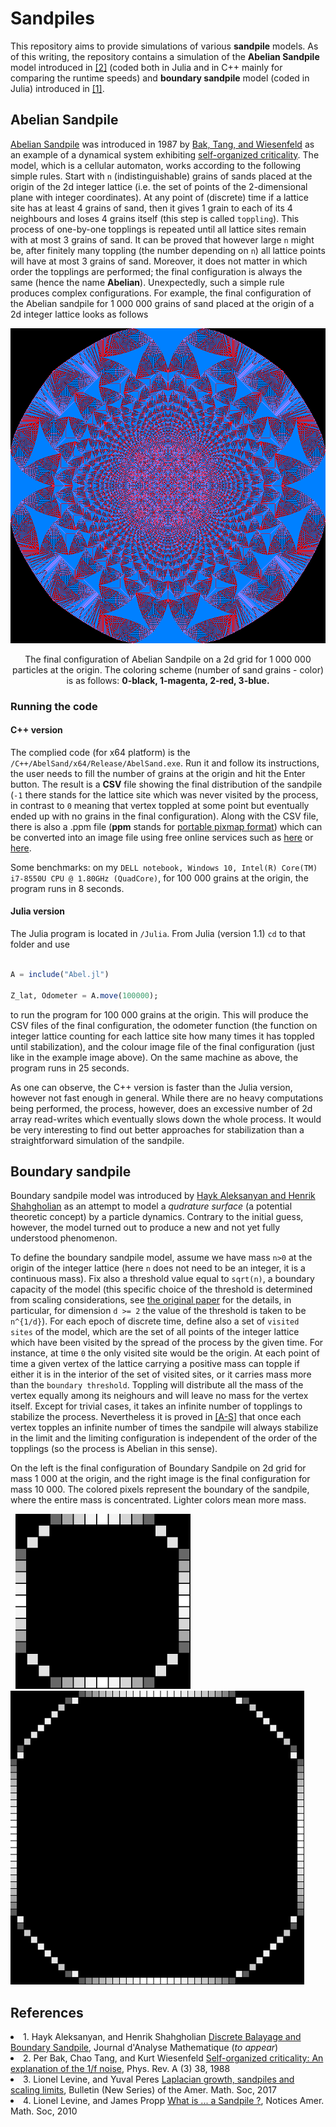 # Sandpiles

This repository aims to provide simulations of various **sandpile** models.
As of this writing, the repository contains a simulation of the **Abelian Sandpile** model introduced in <a href="#ref-BTW">[2]</a> (coded both in Julia and in C++ mainly for comparing the runtime speeds) and **boundary sandpile** model (coded in Julia) introduced in <a href="#ref-AS">[1]</a>.

## Abelian Sandpile

<a href = "https://en.wikipedia.org/wiki/Abelian_sandpile_model">Abelian Sandpile</a> was introduced in 1987 by <a href="#ref-BTW">Bak, Tang, and Wiesenfeld</a> as an example of a dynamical system exhibiting <a href = "https://en.wikipedia.org/wiki/Self-organized_criticality">self-organized criticality</a>.
The model, which is a cellular automaton, works according to the following simple rules. Start with `n` (indistinguishable) grains of  sands placed at the origin of the 2d integer lattice (i.e. the set of points of the 2-dimensional plane with integer coordinates). At any point of (discrete) time if a lattice site has at least 4 grains of sand, then it gives 1 grain to each of its 4 neighbours and loses 4 grains itself (this step is called `toppling`). This process of one-by-one topplings is repeated until all lattice sites remain with at most 3 grains of sand. It can be proved that however large `n` might be, after finitely many toppling (the number depending on `n`) all lattice points will have at most 3 grains of sand. Moreover, it does not matter in which order the topplings are performed; the final configuration is always the same (hence the name **Abelian**). Unexpectedly, such a simple rule produces complex configurations. For example, the
final configuration of the Abelian sandpile for 1 000 000 grains of sand placed at the origin of a 2d integer lattice looks as follows

<p align="center">
  <img src ="https://github.com/hayk314/Sandpiles/blob/master/C%2B%2B/AbelSand/x64/Release/Abel1000000.png" alt = "Abelian Sandpile">
</p>
<p align="center">
The final configuration of Abelian Sandpile on a 2d grid for 1 000 000 particles at the origin. The coloring scheme (number of sand grains - color) is as follows: <b>0-black, 1-magenta, 2-red, 3-blue.</b>
</p>

### Running the code

#### C++ version

The complied code (for x64 platform) is the `/C++/AbelSand/x64/Release/AbelSand.exe`. Run it and follow its instructions, the user needs to fill the number of grains at the origin and hit the Enter button. The result is a **CSV** file showing the final distribution of the sandpile (`-1` there stands for the lattice site which was never visited by the process, in contrast to `0` meaning that vertex toppled at some point but eventually ended up with no grains in the final configuration). Along with the CSV file, there is also a .ppm file (**ppm** stands for <a href ="https://en.wikipedia.org/wiki/Netpbm_format">portable pixmap format</a>) which can be converted into an image file using free online services such as <a href ="https://convertio.co/ppm-png/">here</a> or <a href ="https://www.freefileconvert.com/">here</a>.

Some benchmarks: on my `DELL notebook, Windows 10, Intel(R) Core(TM) i7-8550U CPU @ 1.80GHz (QuadCore)`, for 100 000 grains at the origin, 
the program runs in 8 seconds.


#### Julia version

The Julia program is located in `/Julia`. From Julia (version 1.1) `cd` to that folder and use
```Julia

A = include("Abel.jl")

Z_lat, Odometer = A.move(100000);
```
to run the program for 100 000 grains at the origin. This will produce the CSV files of the final configuration, the odometer function (the function on integer lattice counting for each lattice site how many times it has toppled until stabilization), and the colour image file of the final configuration (just like in the example image above).
On the same machine as above, the program runs in 25 seconds.


As one can observe, the C++ version is faster than the Julia version, however not fast enough in general. While there are no heavy computations being performed, the process, however, does an excessive number of 2d array read-writes which eventually slows down the whole process. It would be very interesting to find out better approaches for stabilization than a straightforward simulation of the sandpile.

## Boundary sandpile

Boundary sandpile model was introduced by <a href="#ref-AS">Hayk Aleksanyan and Henrik Shahgholian</a> as an attempt to model a <em>qudrature surface</em> (a potential theoretic concept) by a particle dynamics. Contrary to the initial guess, however, the model turned out to produce a new and not yet fully understood phenomenon. 

To define the boundary sandpile model, assume we have mass `n>0` at the origin of the integer lattice (here `n` does not need to be an integer, it is a continuous mass). Fix also a threshold value equal to `sqrt(n)`, a boundary capacity of the model (this specific choice of the threshold is determined from scaling considerations, see <a href="#ref-AS">the original paper</a> for the details, in particular, for dimension `d >= 2` the value of the threshold is taken to be `n^{1/d}`). For each epoch of discrete time, define also a set of `visited sites` of the model, which are the set of all points of the integer lattice which have been visited by the spread of the process by the given time. For instance, at time `0` the only visited site would be the origin. At each point of time a given vertex of the lattice carrying a positive mass can topple if either it is in the interior of the set of visited sites, or it carries mass more than the `boundary threshold`. Toppling will distribute all the mass of the vertex equally among its neighours and will leave no mass for the vertex itself. Except for trivial cases, it takes an infinite number of topplings to stabilize the process. Nevertheless it is proved in <a href="#ref-AS">[A-S]</a> that once each vertex topples an infinite number of times the sandpile will always stabilize in the limit and the limiting configuration is independent of the order of the topplings (so the process is Abelian in this sense).

<p float ="center">
On the left is the final configuration of Boundary Sandpile on 2d grid for mass 1 000 at the origin, and the right image is the final configuration for mass 10 000. The colored pixels represent the boundary of the sandpile, where the entire mass is concentrated. Lighter colors mean  more mass.
</p>

<p float="center">
 <span float = "left"> &nbsp; <img src="https://github.com/hayk314/Sandpiles/blob/master/Julia/BSand_Z_1000.png" width="280"  /> </span>
  <span>  &nbsp; &nbsp;  &nbsp;&nbsp;</span>
 <span> <img src="https://github.com/hayk314/Sandpiles/blob/master/Julia/BSand_Z_10000.png" width="470" />  </span>
</p>






## References

<li id="ref-AS">1. Hayk Aleksanyan, and Henrik Shahgholian  <a href = "https://arxiv.org/abs/1607.01525">Discrete Balayage and Boundary Sandpile</a>, Journal d'Analyse Mathematique (<i>to appear</i>) </li> 


<li id="ref-BTW">2. Per Bak, Chao Tang, and Kurt Wiesenfeld <a href = "https://journals.aps.org/prl/abstract/10.1103/PhysRevLett.59.381">Self-organized criticality: An explanation of the 1/f noise</a>, Phys. Rev. A (3) 38, 1988</li>


<li id="ref-LPer">3. Lionel Levine, and Yuval Peres <a href = "https://arxiv.org/abs/1611.00411">Laplacian growth, sandpiles and scaling limits</a>, Bulletin (New Series) of the Amer. Math. Soc, 2017</li>


<li id="ref-LProp">4. Lionel Levine, and James Propp <a href ="https://www.ams.org/notices/201008/rtx100800976p.pdf">What is ... a Sandpile ?</a>, Notices Amer. Math. Soc, 2010</li>

